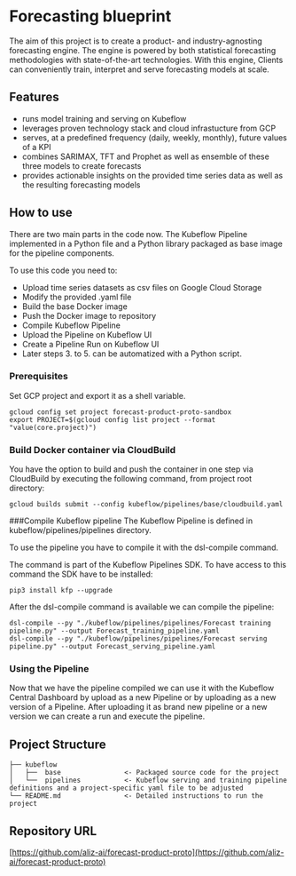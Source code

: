 # Forecasting blueprint

The aim of this project is to create a product- and industry-agnosting forecasting engine. The engine is powered by both statistical forecasting methodologies with state-of-the-art technologies. With this engine, Clients can conveniently train, interpret and serve forecasting models at scale.

## Features

- runs model training and serving on Kubeflow
- leverages proven technology stack and cloud infrastucture from GCP 
- serves, at a predefined frequency (daily, weekly, monthly), future values of a KPI
- combines SARIMAX, TFT and Prophet as well as ensemble of these three models to create forecasts
- provides actionable insights on the provided time series data as well as the resulting forecasting models

## How to use

There are two main parts in the code now. The Kubeflow Pipeline implemented in a Python file and a Python library packaged as base image for the pipeline components.

To use this code you need to:

- Upload time series datasets as csv files on Google Cloud Storage
- Modify the provided .yaml file 
- Build the base Docker image
- Push the Docker image to repository
- Compile Kubeflow Pipeline
- Upload the Pipeline on Kubeflow UI
- Create a Pipeline Run on Kubeflow UI
- Later steps 3. to 5. can be automatized with a Python script.

### Prerequisites
Set GCP project and export it as a shell variable.
```
gcloud config set project forecast-product-proto-sandbox
export PROJECT=$(gcloud config list project --format "value(core.project)")
```
### Build Docker container via CloudBuild
You have the option to build and push the container in one step via CloudBuild by executing the following command, from project root directory:
```
gcloud builds submit --config kubeflow/pipelines/base/cloudbuild.yaml
```
###Compile Kubeflow pipeline
The Kubeflow Pipeline is defined in kubeflow/pipelines/pipelines directory.

To use the pipeline you have to compile it with the dsl-compile command.

The command is part of the Kubeflow Pipelines SDK. To have access to this command the SDK have to be installed:
```
pip3 install kfp --upgrade
```
After the dsl-compile command is available we can compile the pipeline:
```
dsl-compile --py "./kubeflow/pipelines/pipelines/Forecast training pipeline.py" --output Forecast_training_pipeline.yaml
dsl-compile --py "./kubeflow/pipelines/pipelines/Forecast serving pipeline.py" --output Forecast_serving_pipeline.yaml
```
### Using the Pipeline
Now that we have the pipeline compiled we can use it with the Kubeflow Central Dashboard by upload as a new Pipeline or by uploading as a new version of a Pipeline. After uploading it as brand new pipeline or a new version we can create a run and execute the pipeline.

## Project Structure

```
├── kubeflow                 
│   ├──  base                <- Packaged source code for the project
│   └──  pipelines           <- Kubeflow serving and training pipeline definitions and a project-specific yaml file to be adjusted
└── README.md                <- Detailed instructions to run the project
```

## Repository URL

[https://github.com/aliz-ai/forecast-product-proto](https://github.com/aliz-ai/forecast-product-proto)